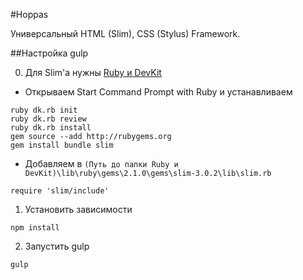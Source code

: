 #Hoppas

Универсальный HTML (Slim), CSS (Stylus) Framework.


##Настройка gulp

0) Для Slim'a нужны [Ruby и DevKit](http://rubyinstaller.org/downloads/)
 * Открываем Start Command Prompt with Ruby и устанавливаем

 ```
ruby dk.rb init
ruby dk.rb review
ruby dk.rb install
gem source --add http://rubygems.org
gem install bundle slim
 ```
 * Добавляем в ```(Путь до папки Ruby и DevKit)\lib\ruby\gems\2.1.0\gems\slim-3.0.2\lib\slim.rb```

 ```
 require 'slim/include'
 ```

1) Установить зависимости
 ```
npm install
 ```

2) Запустить gulp
 ```
gulp
 ```

